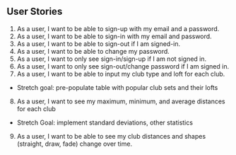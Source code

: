 ## User Stories

1. As a user, I want to be able to sign-up with my email and a password.
2. As a user, I want to be able to sign-in with my email and password.
3. As a user, I want to be able to sign-out if I am signed-in.
4. As a user, I want to be able to change my password.
5. As a user, I want to only see sign-in/sign-up if I am not signed in.
6. As a user, I want to only see sign-out/change password if I am signed in.
7. As a user, I want to be able to input my club type and loft for each club.
  * Stretch goal: pre-populate table with popular club sets and their lofts
8. As a user, I want to see my maximum, minimum, and average distances for each club
  * Stretch Goal: implement standard deviations, other statistics
9. As a user, I want to be able to see my club distances and shapes (straight, draw, fade) change over time.
